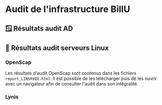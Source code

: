 # Audit de l'infrastructure BillU

## 🪟 Résultats audit AD

## 🐧 Résultats audit serveurs Linux

### OpenScap

Les résultats d'audit OpenScap sont contenus dans les fichiers `report_LINSRV0X.html`. Il est possible de les télécharger puis de les ouvrir avec un navigateur afin de consulter l'audit dans son intégralité.

### Lynis

